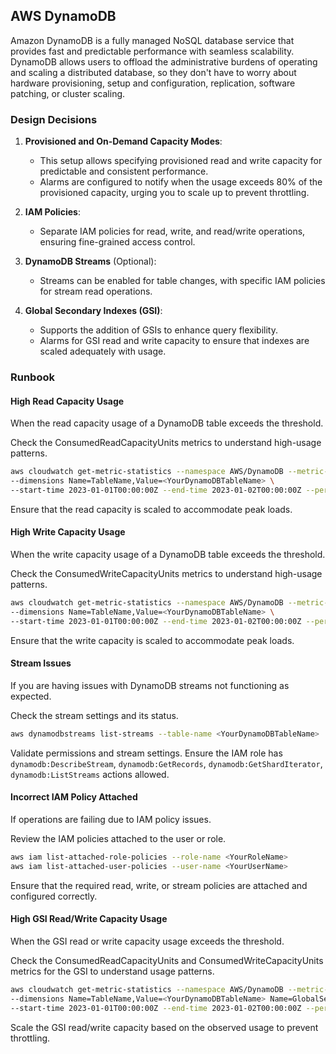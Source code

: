 ## AWS DynamoDB

Amazon DynamoDB is a fully managed NoSQL database service that provides fast and predictable performance with seamless scalability. DynamoDB allows users to offload the administrative burdens of operating and scaling a distributed database, so they don't have to worry about hardware provisioning, setup and configuration, replication, software patching, or cluster scaling.

### Design Decisions

1. **Provisioned and On-Demand Capacity Modes**:
    - This setup allows specifying provisioned read and write capacity for predictable and consistent performance.
    - Alarms are configured to notify when the usage exceeds 80% of the provisioned capacity, urging you to scale up to prevent throttling.

2. **IAM Policies**:
    - Separate IAM policies for read, write, and read/write operations, ensuring fine-grained access control.
  
3. **DynamoDB Streams** (Optional):
    - Streams can be enabled for table changes, with specific IAM policies for stream read operations.

4. **Global Secondary Indexes (GSI)**:
    - Supports the addition of GSIs to enhance query flexibility.
    - Alarms for GSI read and write capacity to ensure that indexes are scaled adequately with usage.

### Runbook

#### High Read Capacity Usage

When the read capacity usage of a DynamoDB table exceeds the threshold.

Check the ConsumedReadCapacityUnits metrics to understand high-usage patterns.

```sh
aws cloudwatch get-metric-statistics --namespace AWS/DynamoDB --metric-name ConsumedReadCapacityUnits \
--dimensions Name=TableName,Value=<YourDynamoDBTableName> \
--start-time 2023-01-01T00:00:00Z --end-time 2023-01-02T00:00:00Z --period 300 --statistics Average
```

Ensure that the read capacity is scaled to accommodate peak loads.

#### High Write Capacity Usage

When the write capacity usage of a DynamoDB table exceeds the threshold.

Check the ConsumedWriteCapacityUnits metrics to understand high-usage patterns.

```sh
aws cloudwatch get-metric-statistics --namespace AWS/DynamoDB --metric-name ConsumedWriteCapacityUnits \
--dimensions Name=TableName,Value=<YourDynamoDBTableName> \
--start-time 2023-01-01T00:00:00Z --end-time 2023-01-02T00:00:00Z --period 300 --statistics Average
```

Ensure that the write capacity is scaled to accommodate peak loads.

#### Stream Issues

If you are having issues with DynamoDB streams not functioning as expected.

Check the stream settings and its status.

```sh
aws dynamodbstreams list-streams --table-name <YourDynamoDBTableName>
```

Validate permissions and stream settings. Ensure the IAM role has `dynamodb:DescribeStream`, `dynamodb:GetRecords`, `dynamodb:GetShardIterator`, `dynamodb:ListStreams` actions allowed.

#### Incorrect IAM Policy Attached

If operations are failing due to IAM policy issues.

Review the IAM policies attached to the user or role.

```sh
aws iam list-attached-role-policies --role-name <YourRoleName>
aws iam list-attached-user-policies --user-name <YourUserName>
```

Ensure that the required read, write, or stream policies are attached and configured correctly.

#### High GSI Read/Write Capacity Usage

When the GSI read or write capacity usage exceeds the threshold.

Check the ConsumedReadCapacityUnits and ConsumedWriteCapacityUnits metrics for the GSI to understand usage patterns.

```sh
aws cloudwatch get-metric-statistics --namespace AWS/DynamoDB --metric-name ConsumedReadCapacityUnits \
--dimensions Name=TableName,Value=<YourDynamoDBTableName> Name=GlobalSecondaryIndexName,Value=<YourGSIName> \
--start-time 2023-01-01T00:00:00Z --end-time 2023-01-02T00:00:00Z --period 300 --statistics Average
```

Scale the GSI read/write capacity based on the observed usage to prevent throttling.

